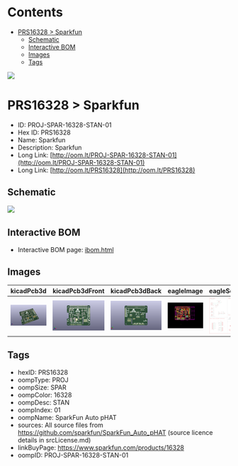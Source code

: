 



Contents
========

* [PRS16328 > Sparkfun](#prs16328--sparkfun)
	* [Schematic](#schematic)
	* [Interactive BOM](#interactive-bom)
	* [Images](#images)
	* [Tags](#tags)
  
![][im]
# PRS16328 > Sparkfun

- ID: PROJ-SPAR-16328-STAN-01
- Hex ID: PRS16328
- Name: Sparkfun
- Description: Sparkfun
- Long Link: [http://oom.lt/PROJ-SPAR-16328-STAN-01](http://oom.lt/PROJ-SPAR-16328-STAN-01)
- Long Link: [http://oom.lt/PRS16328](http://oom.lt/PRS16328)

## Schematic
  
![][schem]
## Interactive BOM

- Interactive BOM page: [ibom.html](https://htmlpreview.github.io/?https://github.com/oomlout/oomlout_OOMP_projects/blob/main/PROJ-SPAR-16328-STAN-01/kicad/bom/ibom.html)

## Images
  
  

|kicadPcb3d|kicadPcb3dFront|kicadPcb3dBack|eagleImage|eagleSchemImage|
| :---: | :---: | :---: | :---: | :---: |
|[![kicadPcb3d](kicadPcb3d_140.png)](kicadPcb3d.png)|[![kicadPcb3dFront](kicadPcb3dFront_140.png)](kicadPcb3dFront.png)|[![kicadPcb3dBack](kicadPcb3dBack_140.png)](kicadPcb3dBack.png)|[![eagleImage](eagleImage_140.png)](eagleImage.png)|[![eagleSchemImage](eagleSchemImage_140.png)](eagleSchemImage.png)|

## Tags

- hexID: PRS16328
- oompType: PROJ
- oompSize: SPAR
- oompColor: 16328
- oompDesc: STAN
- oompIndex: 01
- oompName: SparkFun Auto pHAT
- sources: All source files from https://github.com/sparkfun/SparkFun_Auto_pHAT (source licence details in srcLicense.md)
- linkBuyPage: https://www.sparkfun.com/products/16328
- oompID: PROJ-SPAR-16328-STAN-01



[im]: kicadPcb3d_450.png
[schem]: eagleSchemImage.png
